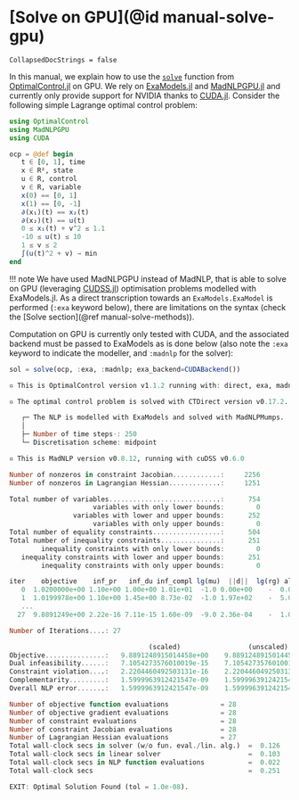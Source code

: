 # [Solve on GPU](@id manual-solve-gpu)

```@meta
CollapsedDocStrings = false
```

In this manual, we explain how to use the [`solve`](@ref) function from [OptimalControl.jl](https://control-toolbox.org/OptimalControl.jl) on GPU. We rely on [ExaModels.jl](https://exanauts.github.io/ExaModels.jl/stable) and [MadNLPGPU.jl](https://github.com/MadNLP/MadNLP.jl) and currently only provide support for NVIDIA thanks to [CUDA.jl](https://github.com/JuliaGPU/CUDA.jl). Consider the following simple Lagrange optimal control problem:

 ```julia
using OptimalControl
using MadNLPGPU
using CUDA

ocp = @def begin
    t ∈ [0, 1], time
    x ∈ R², state
    u ∈ R, control
    v ∈ R, variable
    x(0) == [0, 1]
    x(1) == [0, -1]
    ∂(x₁)(t) == x₂(t)
    ∂(x₂)(t) == u(t)
    0 ≤ x₁(t) + v^2 ≤ 1.1
    -10 ≤ u(t) ≤ 10
    1 ≤ v ≤ 2
    ∫(u(t)^2 + v) → min
end
```

!!! note
    We have used MadNLPGPU instead of MadNLP, that is able to solve on GPU (leveraging [CUDSS.jl](https://github.com/exanauts/CUDSS.jl)) optimisation problems modelled with ExaModels.jl. As a direct transcription towards an `ExaModels.ExaModel` is performed (`:exa` keyword below), there are limitations on the syntax (check the [Solve section](@ref manual-solve-methods)).

Computation on GPU is currently only tested with CUDA, and the associated backend must be passed to ExaModels as is done below (also note the `:exa` keyword to indicate the modeller, and `:madnlp` for the solver):

```julia
sol = solve(ocp, :exa, :madnlp; exa_backend=CUDABackend())
```


```julia
▫ This is OptimalControl version v1.1.2 running with: direct, exa, madnlp.

▫ The optimal control problem is solved with CTDirect version v0.17.2.

   ┌─ The NLP is modelled with ExaModels and solved with MadNLPMumps.
   │
   ├─ Number of time steps⋅: 250
   └─ Discretisation scheme: midpoint

▫ This is MadNLP version v0.8.12, running with cuDSS v0.6.0

Number of nonzeros in constraint Jacobian............:     2256
Number of nonzeros in Lagrangian Hessian.............:     1251

Total number of variables............................:      754
                     variables with only lower bounds:        0
                variables with lower and upper bounds:      252
                     variables with only upper bounds:        0
Total number of equality constraints.................:      504
Total number of inequality constraints...............:      251
        inequality constraints with only lower bounds:        0
   inequality constraints with lower and upper bounds:      251
        inequality constraints with only upper bounds:        0

iter    objective    inf_pr   inf_du inf_compl lg(mu)  ||d||  lg(rg) alpha_du alpha_pr  ls
   0  1.0200000e+00 1.10e+00 1.00e+00 1.01e+01  -1.0 0.00e+00    -  0.00e+00 0.00e+00   0
   1  1.0199978e+00 1.10e+00 1.45e+00 8.73e-02  -1.0 1.97e+02    -  5.05e-03 4.00e-07h  1
   ...
  27  9.8891249e+00 2.22e-16 7.11e-15 1.60e-09  -9.0 2.36e-04    -  1.00e+00 1.00e+00h  1

Number of Iterations....: 27

                                   (scaled)                 (unscaled)
Objective...............:   9.8891248915014458e+00    9.8891248915014458e+00
Dual infeasibility......:   7.1054273576010019e-15    7.1054273576010019e-15
Constraint violation....:   2.2204460492503131e-16    2.2204460492503131e-16
Complementarity.........:   1.5999963912421547e-09    1.5999963912421547e-09
Overall NLP error.......:   1.5999963912421547e-09    1.5999963912421547e-09

Number of objective function evaluations             = 28
Number of objective gradient evaluations             = 28
Number of constraint evaluations                     = 28
Number of constraint Jacobian evaluations            = 28
Number of Lagrangian Hessian evaluations             = 27
Total wall-clock secs in solver (w/o fun. eval./lin. alg.)  =  0.126
Total wall-clock secs in linear solver                      =  0.103
Total wall-clock secs in NLP function evaluations           =  0.022
Total wall-clock secs                                       =  0.251

EXIT: Optimal Solution Found (tol = 1.0e-08).
```
